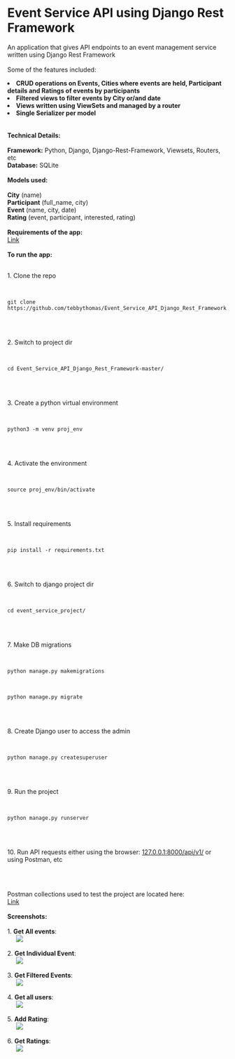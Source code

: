 # Event Service API using Django Rest Framework

An application that gives API endpoints to an event management service written using Django Rest Framework
<br />
<br />
Some of the features included:
<li><b>CRUD operations on Events, Cities where events are held, Participant details and Ratings of events by participants</b></li>
<li><b>Filtered views to filter events by City or/and date</b></li>
<li><b>Views written using ViewSets and managed by a router</b></li>
<li><b>Single Serializer per model</b></li>
<br />
<br />
<b>Technical Details:</b>
<br />
<br />
<b>Framework:</b> Python, Django, Django-Rest-Framework, Viewsets, Routers, etc
<br />
<b>Database:</b> SQLite
<br />
<br /> 
<b>Models used:</b>
<br />
<br />
<b>City</b> (name)
<br />
<b>Participant</b> (full_name, city)
<br />
<b>Event</b> (name, city, date)
<br />
<b>Rating</b> (event, participant, interested, rating)
<br />
<br />
<b>Requirements of the app:</b>
<br />
<a href="https://github.com/tebbythomas/Event_Service_API_Django_Rest_Framework/blob/master/requirements.txt">Link</a>
<br />
<br />
<b>To run the app:</b>
<br />
<br />
<p>1. Clone the repo</p>
<br />
<pre><code>git clone https://github.com/tebbythomas/Event_Service_API_Django_Rest_Framework.git
</code></pre>
<br />
<br />
<p>2. Switch to project dir</p>
<br />
<pre><code>cd Event_Service_API_Django_Rest_Framework-master/
</code></pre>
<br />
<br />
<p>3. Create a python virtual environment</p>
<br />
<pre><code>python3 -m venv proj_env
</code></pre>
<br />
<br />
<p>4. Activate the environment</p>
<br />
<pre><code>source proj_env/bin/activate
</code></pre>
<br />
<br />
<p>5. Install requirements</p>
<br />
<pre><code>pip install -r requirements.txt
</code></pre>
<br />
<br />
<p>6. Switch to django project dir</p>
<br />
<pre><code>cd event_service_project/
</code></pre>
<br />
<br />
<p>7. Make DB migrations</p>
<br />
<pre><code>python manage.py makemigrations
</code></pre>
<br />
<pre><code>python manage.py migrate
</code></pre>
<br />
<br />
<p>8. Create Django user to access the admin</p>
<br />
<pre><code>python manage.py createsuperuser
</code></pre>
<br />
<br />
<p>9. Run the project</p>
<br />
<pre><code>python manage.py runserver
</code></pre>
<br />
<br />
<p>10. Run API requests either using the browser: <a href="127.0.0.1:8000/api/v1/">127.0.0.1:8000/api/v1/</a> or using Postman, etc</p>
<br />
<br />
<p>Postman collections used to test the project are located here:
<br />
<a href="https://github.com/tebbythomas/Event_Service_API_Django_Rest_Framework/blob/master/Event_Service_Collection.postman_collection.json">Link</a>
<br />
<br />
<b>Screenshots:</b>
<br />
<br />
1. <b>Get All events</b>:
<br />
<img src="https://github.com/tebbythomas/Event_Service_API_Django_Rest_Framework/blob/master/Screenshots/Event_Requests/Get_All_Events.png" hspace="20">
<br />
<br />
2. <b>Get Individual Event</b>:
<br />
<img src="https://github.com/tebbythomas/Event_Service_API_Django_Rest_Framework/blob/master/Screenshots/Event_Requests/Get_Individual_Event.png" hspace="20">
<br />
<br />
3. <b>Get Filtered Events</b>:
<br />
<img src="https://github.com/tebbythomas/Event_Service_API_Django_Rest_Framework/blob/master/Screenshots/Event_Requests/Get_Events_Filtered_By.png" hspace="20">
<br />
<br />
4. <b>Get all users</b>:
<br />
<img src="https://github.com/tebbythomas/Event_Service_API_Django_Rest_Framework/blob/master/Screenshots/Users_Requests/Get_All_Users.png" hspace="20">
<br />
<br />
5. <b>Add Rating</b>:
<br />
<img src="https://github.com/tebbythomas/Event_Service_API_Django_Rest_Framework/blob/master/Screenshots/Rating_Requests/Add_Rating.png" hspace="20">
<br />
<br />
6. <b>Get Ratings</b>:
<br />
<img src="https://github.com/tebbythomas/Event_Service_API_Django_Rest_Framework/blob/master/Screenshots/Rating_Requests/Get_All_Ratings.png" hspace="20">
<br />
<br />